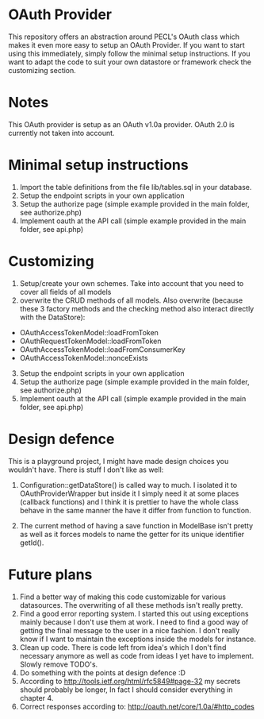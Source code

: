 OAuth Provider
==============

This repository offers an abstraction around PECL's OAuth class which makes it even more easy to setup an OAuth Provider.
If you want to start using this immediately, simply follow the minimal setup instructions. If you want to
adapt the code to suit your own datastore or framework check the customizing section.


Notes
=====

This OAuth provider is setup as an OAuth v1.0a provider. OAuth 2.0 is currently not taken into account.


Minimal setup instructions
==========================

1. Import the table definitions from the file lib/tables.sql in your database.
2. Setup the endpoint scripts in your own application
3. Setup the authorize page (simple example provided in the main folder, see authorize.php)
4. Implement oauth at the API call (simple example provided in the main folder, see api.php)


Customizing
===========

1. Setup/create your own schemes. Take into account that you need to cover all fields of all models
2. overwrite the CRUD methods of all models. Also overwrite (because these 3 factory methods and the checking method also interact directly with the DataStore):
 * OAuthAccessTokenModel::loadFromToken
 * OAuthRequestTokenModel::loadFromToken
 * OAuthAccessTokenModel::loadFromConsumerKey
 * OAuthAccessTokenModel::nonceExists

3. Setup the endpoint scripts in your own application
4. Setup the authorize page (simple example provided in the main folder, see authorize.php)
5. Implement oauth at the API call (simple example provided in the main folder, see api.php)


Design defence
==============

This is a playground project, I might have made design choices you wouldn't have. There is stuff I don't
like as well:

1. Configuration::getDataStore() is called way to much. I isolated it to OAuthProviderWrapper
but inside it I simply need it at some places (callback functions) and I think it is prettier to have the whole
class behave in the same manner the have it differ from function to function.

2. The current method of having a save function in ModelBase isn't pretty as well as it forces models to
name the getter for its unique identifier getId().


Future plans
============

1. Find a better way of making this code customizable for various datasources. The overwriting of all these methods isn't
really pretty.
2. Find a good error reporting system. I started this out using exceptions mainly because I don't use them at work.
I need to find a good way of getting the final message to the user in a nice fashion. I don't really know if I want to maintain
the exceptions inside the models for instance.
3. Clean up code. There is code left from idea's which I don't find necessary anymore as well as code from ideas
I yet have to implement. Slowly remove TODO's.
4. Do something with the points at design defence :D
5. According to http://tools.ietf.org/html/rfc5849#page-32 my secrets should probably be longer, In fact I should consider everything in chapter 4.
6. Correct responses according to: http://oauth.net/core/1.0a/#http_codes
